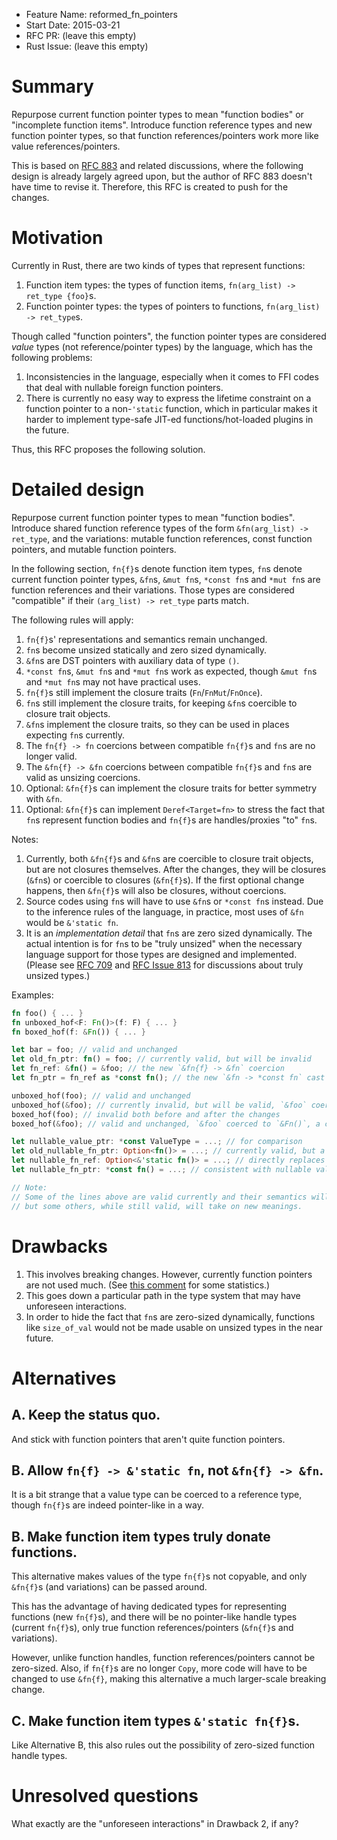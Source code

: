 - Feature Name: reformed_fn_pointers
- Start Date: 2015-03-21
- RFC PR: (leave this empty)
- Rust Issue: (leave this empty)

# Summary

Repurpose current function pointer types to mean "function bodies" or "incomplete function items". Introduce function reference types and new function pointer types, so that function references/pointers work more like value references/pointers.

This is based on [RFC 883](https://github.com/rust-lang/rfcs/pull/883) and related discussions, where the following design is already largely agreed upon, but the author of RFC 883 doesn't have time to revise it. Therefore, this RFC is created to push for the changes.

# Motivation

Currently in Rust, there are two kinds of types that represent functions:

1. Function item types: the types of function items, `fn(arg_list) -> ret_type {foo}`s.
2. Function pointer types: the types of pointers to functions, `fn(arg_list) -> ret_type`s.

Though called "function pointers", the function pointer types are considered *value* types (not reference/pointer types) by the language, which has the following problems:

1. Inconsistencies in the language, especially when it comes to FFI codes that deal with nullable foreign function pointers. 
2. There is currently no easy way to express the lifetime constraint on a function pointer to a non-`'static` function, which in particular makes it harder to implement type-safe JIT-ed functions/hot-loaded plugins in the future.

Thus, this RFC proposes the following solution.

# Detailed design

Repurpose current function pointer types to mean "function bodies". Introduce shared function reference types of the form `&fn(arg_list) -> ret_type`, and the variations: mutable function references, const function pointers, and mutable function pointers.

In the following section, `fn{f}`s denote function item types, `fn`s denote current function pointer types, `&fn`s, `&mut fn`s, `*const fn`s and `*mut fn`s are function references and their variations. Those types are considered "compatible" if their `(arg_list) -> ret_type` parts match.

The following rules will apply:

1. `fn{f}`s' representations and semantics remain unchanged.
2. `fn`s become unsized statically and zero sized dynamically.
3. `&fn`s are DST pointers with auxiliary data of type `()`.
4. `*const fn`s, `&mut fn`s and `*mut fn`s work as expected, though `&mut fn`s and `*mut fn`s may not have practical uses.
5. `fn{f}`s still implement the closure traits (`Fn`/`FnMut`/`FnOnce`).
6. `fn`s still implement the closure traits, for keeping `&fn`s coercible to closure trait objects.
7. `&fn`s implement the closure traits, so they can be used in places expecting `fn`s currently. 
8. The `fn{f} -> fn` coercions between compatible `fn{f}`s and `fn`s are no longer valid.
9. The `&fn{f} -> &fn` coercions between compatible `fn{f}`s and `fn`s are valid as unsizing coercions.
10. Optional: `&fn{f}`s can implement the closure traits for better symmetry with `&fn`.
11. Optional: `&fn{f}`s can implement `Deref<Target=fn>` to stress the fact that `fn`s represent function bodies and `fn{f}`s are handles/proxies "to" `fn`s. 

Notes:

1. Currently, both `&fn{f}`s and `&fn`s are coercible to closure trait objects, but are not closures themselves. After the changes, they will be closures (`&fn`s) or coercible to closures (`&fn{f}`s). If the first optional change happens, then `&fn{f}`s will also be closures, without coercions.
2. Source codes using `fn`s will have to use `&fn`s or `*const fn`s instead. Due to the inference rules of the language, in practice, most uses of `&fn` would be `&'static fn`.
3. It is an *implementation detail* that `fn`s are zero sized dynamically. The actual intention is for `fn`s to be "truly unsized" when the necessary language support for those types are designed and implemented. (Please see [RFC 709](https://github.com/rust-lang/rfcs/pull/709) and [RFC Issue 813](https://github.com/rust-lang/rfcs/pull/813) for discussions about truly unsized types.)

Examples:

```rust
fn foo() { ... }
fn unboxed_hof<F: Fn()>(f: F) { ... }
fn boxed_hof(f: &Fn()) { ... }

let bar = foo; // valid and unchanged
let old_fn_ptr: fn() = foo; // currently valid, but will be invalid
let fn_ref: &fn() = &foo; // the new `&fn{f} -> &fn` coercion
let fn_ptr = fn_ref as *const fn(); // the new `&fn -> *const fn` cast

unboxed_hof(foo); // valid and unchanged
unboxed_hof(&foo); // currently invalid, but will be valid, `&foo` coerced to `&fn()`, a closure
boxed_hof(foo); // invalid both before and after the changes
boxed_hof(&foo); // valid and unchanged, `&foo` coerced to `&Fn()`, a closure trait object

let nullable_value_ptr: *const ValueType = ...; // for comparison
let old_nullable_fn_ptr: Option<fn()> = ...; // currently valid, but a workaround, will be invalid
let nullable_fn_ref: Option<&'static fn()> = ...; // directly replaces the above after the changes
let nullable_fn_ptr: *const fn() = ...; // consistent with nullable value pointers after the changes

// Note:
// Some of the lines above are valid currently and their semantics will not be changed,
// but some others, while still valid, will take on new meanings.
```

# Drawbacks

1. This involves breaking changes. However, currently function pointers are not used much. (See [this comment](https://github.com/rust-lang/rfcs/pull/883#issuecomment-76291284) for some statistics.)
2. This goes down a particular path in the type system that may have unforeseen interactions.
3. In order to hide the fact that `fn`s are zero-sized dynamically, functions like `size_of_val` would not be made usable on unsized types in the near future.

# Alternatives

## A. Keep the status quo.

And stick with function pointers that aren't quite function pointers.

## B. Allow `fn{f} -> &'static fn`, not `&fn{f} -> &fn`.

It is a bit strange that a value type can be coerced to a reference type, though `fn{f}`s are indeed pointer-like in a way.

## B. Make function item types truly donate functions.

This alternative makes values of the type `fn{f}`s not copyable, and only `&fn{f}`s (and variations) can be passed around.

This has the advantage of having dedicated types for representing functions (new `fn{f}`s), and there will be no pointer-like handle types (current `fn{f}`s), only true function references/pointers (`&fn{f}`s and variations).

However, unlike function handles, function references/pointers cannot be zero-sized. Also, if `fn{f}`s are no longer `Copy`, more code will have to be changed to use `&fn{f}`, making this alternative a much larger-scale breaking change.

## C. Make function item types `&'static fn{f}`s.

Like Alternative B, this also rules out the possibility of zero-sized function handle types.

# Unresolved questions

What exactly are the "unforeseen interactions" in Drawback 2, if any?
